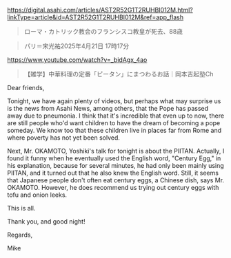 https://digital.asahi.com/articles/AST2R52G1T2RUHBI012M.html?linkType=article&id=AST2R52G1T2RUHBI012M&ref=app_flash

> ローマ・カトリック教会のフランシスコ教皇が死去、88歳

> パリ＝宋光祐2025年4月21日 17時17分

https://www.youtube.com/watch?v=_bidAgx_4ao

> 【雑学】中華料理の定番「ピータン」にまつわるお話｜岡本吉起塾Ch

Dear friends,

Tonight, we have again plenty of videos, but perhaps what may surprise us is the news from Asahi News, among others, that the Pope has passed away due to pneumonia. I think that it's incredible that even up to now, there are still people who'd want children to have the dream of becoming a pope someday. We know too that these children live in places far from Rome and where poverty has not yet been solved.

Next, Mr. OKAMOTO, Yoshiki's talk for tonight is about the PIITAN. Actually, I found it funny when he eventually used the English word, "Century Egg," in his explanation, because for several minutes, he had only been mainly using PIITAN, and it turned out that he also knew the English word. Still, it seems that Japanese people don't often eat century eggs, a Chinese dish, says Mr. OKAMOTO. However, he does recommend us trying out century eggs with tofu and onion leeks.

This is all.

Thank you, and good night!

Regards,

Mike
